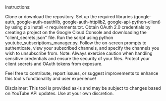 Instructions:

Clone or download the repository.
Set up the required libraries (google-auth, google-auth-oauthlib, google-auth-httplib2, google-api-python-client) by using pip install -r requirements.txt.
Obtain OAuth 2.0 credentials by creating a project on the Google Cloud Console and downloading the "client_secrets.json" file.
Run the script using python youtube_subscriptions_manager.py.
Follow the on-screen prompts to authenticate, view your subscribed channels, and specify the channels you wish to unsubscribe from.
Note: Always exercise caution when handling sensitive credentials and ensure the security of your files. Protect your client secrets and OAuth tokens from exposure.

Feel free to contribute, report issues, or suggest improvements to enhance this tool's functionality and user experience!

Disclaimer: This tool is provided as-is and may be subject to changes based on YouTube API updates. Use at your own discretion.
